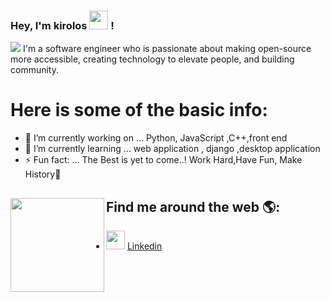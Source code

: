### Hey, I'm kirolos <img src="https://media.giphy.com/media/hvRJCLFzcasrR4ia7z/giphy.gif" width="30px"> !

 <img src="https://github.com/keroo-adel/keroo-adel/blob/main/keroo.png">
I'm a software engineer who is passionate about making open-source more accessible, creating technology to elevate people, and building community. 

# Here is some of the basic info:
- 🔭 I’m currently working on ... Python, JavaScript ,C++,front end
- 🌱 I’m currently learning ... web application , django ,desktop application 
- ⚡ Fun fact: ... The Best is yet to come..! Work Hard,Have Fun, Make History💪

## Find me around the web 🌎:<img align="left" width="150" height="150" src="https://octodex.github.com/images/red-polo.png?raw=true">
-  <a href="https://twitter.com/AdelKerelos"><img src="https://s3-eu-west-1.amazonaws.com/dmi-studentportal-uploads/v3blog/twitter_logo_blue.png" width="30px"></a> <a href="https://www.linkedin.com/in/keroo-adel-374824198/">Linkedin</a> 
